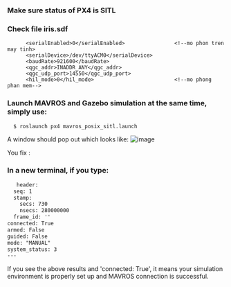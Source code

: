 ### Make sure status of PX4 is SITL
### Check file iris.sdf
```sdf
      <serialEnabled>0</serialEnabled>                <!--mo phon tren may tinh>
      <serialDevice>/dev/ttyACM0</serialDevice>
      <baudRate>921600</baudRate>
      <qgc_addr>INADDR_ANY</qgc_addr>
      <qgc_udp_port>14550</qgc_udp_port>
      <hil_mode>0</hil_mode>                          <!--mo phong phan mem-->
 ```
 
### Launch MAVROS and Gazebo simulation at the same time, simply use:
```shell
  $ roslaunch px4 mavros_posix_sitl.launch
```
A window should pop out which looks like:
![image](https://user-images.githubusercontent.com/69444682/93872216-07235100-fcfa-11ea-8d93-eae2b0b158e9.png)

You fix :

### In a new terminal, if you type:
```txt
   header: 
  seq: 1
  stamp: 
    secs: 730
    nsecs: 280000000
  frame_id: ''
connected: True
armed: False
guided: False
mode: "MANUAL"
system_status: 3
---
```
If you see the above results and 'connected: True', it means your simulation environment is properly set up and MAVROS  connection is successful. 


